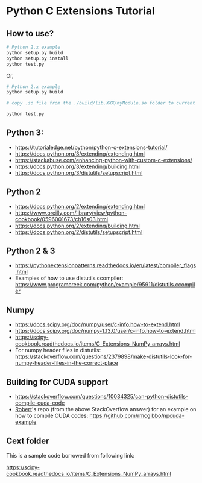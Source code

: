 # Python C Extensions Tutorial

## How to use?

```Python
# Python 2.x example
python setup.py build
python setup.py install
python test.py
```

Or,

```Python
# Python 2.x example
python setup.py build

# copy .so file from the ./build/lib.XXX/myModule.so folder to current folder

python test.py
```



## Python 3:

- https://tutorialedge.net/python/python-c-extensions-tutorial/
- https://docs.python.org/3/extending/extending.html
- https://stackabuse.com/enhancing-python-with-custom-c-extensions/
- https://docs.python.org/3/extending/building.html
- https://docs.python.org/3/distutils/setupscript.html


## Python 2

- https://docs.python.org/2/extending/extending.html
- https://www.oreilly.com/library/view/python-cookbook/0596001673/ch16s03.html
- https://docs.python.org/2/extending/building.html
- https://docs.python.org/2/distutils/setupscript.html


## Python 2 & 3

- https://pythonextensionpatterns.readthedocs.io/en/latest/compiler_flags.html
- Examples of how to use distutils.ccompiler: https://www.programcreek.com/python/example/95911/distutils.ccompiler


## Numpy

- https://docs.scipy.org/doc/numpy/user/c-info.how-to-extend.html
- https://docs.scipy.org/doc/numpy-1.13.0/user/c-info.how-to-extend.html
- https://scipy-cookbook.readthedocs.io/items/C_Extensions_NumPy_arrays.html
- For numpy header files in distutils: https://stackoverflow.com/questions/2379898/make-distutils-look-for-numpy-header-files-in-the-correct-place


## Building for CUDA support

- https://stackoverflow.com/questions/10034325/can-python-distutils-compile-cuda-code
- [Robert](http://rmcgibbo.org/ "Robert T. McGibbon")'s repo (from the above StackOverflow answer) for an example on how to compile CUDA codes: https://github.com/rmcgibbo/npcuda-example


## Cext folder

This is a sample code borrowed from following link: 

https://scipy-cookbook.readthedocs.io/items/C_Extensions_NumPy_arrays.html

